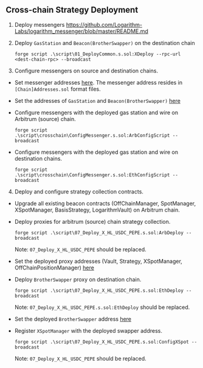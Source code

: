 ## Cross-chain Strategy Deployment

1. Deploy messengers
   https://github.com/Logarithm-Labs/logarithm_messenger/blob/master/README.md

2. Deploy `GasStation` and `Beacon(BrotherSwapper)` on the destination chain

   ```script
   forge script .\script\01_DeployCommon.s.sol:XDeploy --rpc-url <dest-chain-rpc> --broadcast
   ```

3. Configure messengers on source and destination chains.

- Set messenger addresses [here](script/utils/).
  The messenger address resides in `[Chain]Addresses.sol` format files.
- Set the addresses of `GasStation` and `Beacon(BrotherSwapper)` [here](script/utils/ProtocolAddresses.sol)
- Configure messengers with the deployed gas station and wire on Arbitrum (source) chain.

  ```script
  forge script .\script\crosschain\ConfigMessenger.s.sol:ArbConfigScript --broadcast
  ```

- Configure messengers with the deployed gas station and wire on destination chains.

  ```script
  forge script .\script\crosschain\ConfigMessenger.s.sol:EthConfigScript --broadcast
  ```

4. Deploy and configure strategy collection contracts.

- Upgrade all existing beacon contracts (OffChainManager, SpotManager, XSpotManager, BasisStrategy, LogarithmVault) on Arbitrum chain.

- Deploy proxies for arbitrum (source) chain strategy collection.

  ```script
  forge script .\script\07_Deploy_X_HL_USDC_PEPE.s.sol:ArbDeploy --broadcast
  ```

  Note: `07_Deploy_X_HL_USDC_PEPE` should be replaced.

- Set the deployed proxy addresses (Vault, Strategy, XSpotManager, OffChainPositionManager) [here](script/utils/ProtocolAddresses.sol)

- Deploy `BrotherSwapper` proxy on destination chain.

  ```script
  forge script .\script\07_Deploy_X_HL_USDC_PEPE.s.sol:EthDeploy --broadcast
  ```

  Note: `07_Deploy_X_HL_USDC_PEPE.s.sol:EthDeploy` should be replaced.

- Set the deployed `BrotherSwapper` address [here](script/utils/ProtocolAddresses.sol)

- Register `XSpotManager` with the deployed swapper address.

  ```script
  forge script .\script\07_Deploy_X_HL_USDC_PEPE.s.sol:ConfigXSpot --broadcast
  ```

  Note: `07_Deploy_X_HL_USDC_PEPE` should be replaced.
